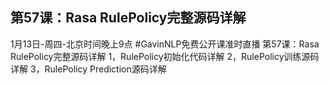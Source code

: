 ## 第57课：Rasa RulePolicy完整源码详解

1月13日-周四-北京时间晚上9点
#GavinNLP免费公开课准时直播
第57课：Rasa RulePolicy完整源码详解
1，RulePolicy初始化代码详解
2，RulePolicy训练源码详解
3，RulePolicy Prediction源码详解
